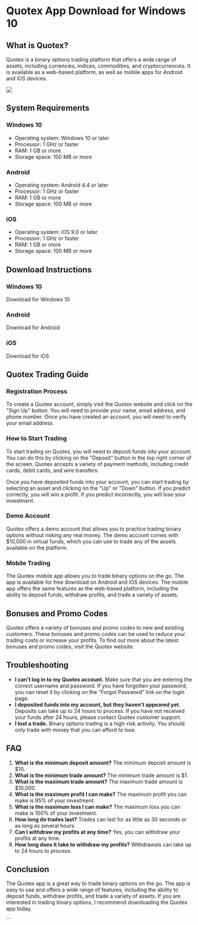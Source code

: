 # Quotex App Download for Windows 10

## What is Quotex?

Quotex is a binary options trading platform that offers a wide range of
assets, including currencies, indices, commodities, and
cryptocurrencies. It is available as a web-based platform, as well as
mobile apps for Android and iOS devices.

[![](https://static.quotex.io/files/1_en/300_250.jpg)](https://traff.sbs/brokerqxsignupf)

## System Requirements

### Windows 10

-   Operating system: Windows 10 or later
-   Processor: 1 GHz or faster
-   RAM: 1 GB or more
-   Storage space: 100 MB or more

### Android

-   Operating system: Android 4.4 or later
-   Processor: 1 GHz or faster
-   RAM: 1 GB or more
-   Storage space: 100 MB or more

### iOS

-   Operating system: iOS 9.0 or later
-   Processor: 1 GHz or faster
-   RAM: 1 GB or more
-   Storage space: 100 MB or more

## Download Instructions

### Windows 10

Download for Windows 10

### Android

Download for Android

### iOS

Download for iOS

## Quotex Trading Guide

### Registration Process

To create a Quotex account, simply visit the Quotex website and click on
the "Sign Up" button. You will need to provide your name, email
address, and phone number. Once you have created an account, you will
need to verify your email address.

### How to Start Trading

To start trading on Quotex, you will need to deposit funds into your
account. You can do this by clicking on the "Deposit" button in
the top right corner of the screen. Quotex accepts a variety of payment
methods, including credit cards, debit cards, and wire transfers.

Once you have deposited funds into your account, you can start trading
by selecting an asset and clicking on the "Up" or "Down"
button. If you predict correctly, you will win a profit. If you predict
incorrectly, you will lose your investment.

### Demo Account

Quotex offers a demo account that allows you to practice trading binary
options without risking any real money. The demo account comes with
\$10,000 in virtual funds, which you can use to trade any of the assets
available on the platform.

### Mobile Trading

The Quotex mobile app allows you to trade binary options on the go. The
app is available for free download on Android and iOS devices. The
mobile app offers the same features as the web-based platform, including
the ability to deposit funds, withdraw profits, and trade a variety of
assets.

## Bonuses and Promo Codes

Quotex offers a variety of bonuses and promo codes to new and existing
customers. These bonuses and promo codes can be used to reduce your
trading costs or increase your profits. To find out more about the
latest bonuses and promo codes, visit the Quotex website.

## Troubleshooting

-   **I can\'t log in to my Quotex account.** Make sure that you are
    entering the correct username and password. If you have forgotten
    your password, you can reset it by clicking on the "Forgot
    Password" link on the login page.
-   **I deposited funds into my account, but they haven\'t appeared
    yet.** Deposits can take up to 24 hours to process. If you have not
    received your funds after 24 hours, please contact Quotex customer
    support.
-   **I lost a trade.** Binary options trading is a high-risk activity.
    You should only trade with money that you can afford to lose.

## FAQ

1.  **What is the minimum deposit amount?** The minimum deposit amount
    is \$10.
2.  **What is the minimum trade amount?** The minimum trade amount is
    \$1.
3.  **What is the maximum trade amount?** The maximum trade amount is
    \$10,000.
4.  **What is the maximum profit I can make?** The maximum profit you
    can make is 95% of your investment.
5.  **What is the maximum loss I can make?** The maximum loss you can
    make is 100% of your investment.
6.  **How long do trades last?** Trades can last for as little as 30
    seconds or as long as several hours.
7.  **Can I withdraw my profits at any time?** Yes, you can withdraw
    your profits at any time.
8.  **How long does it take to withdraw my profits?** Withdrawals can
    take up to 24 hours to process.

## Conclusion

The Quotex app is a great way to trade binary options on the go. The app
is easy to use and offers a wide range of features, including the
ability to deposit funds, withdraw profits, and trade a variety of
assets. If you are interested in trading binary options, I recommend
downloading the Quotex app today.

\`\`\`

